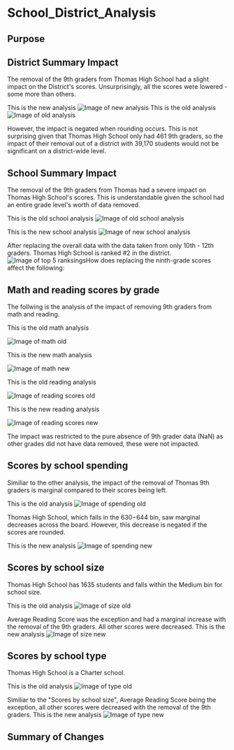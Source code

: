 # School_District_Analysis
## Purpose

## District Summary Impact
The removal of the 9th graders from Thomas High School had a slight impact on the District's scores.  Unsurprisingly, all the scores were lowered - some more than others.

This is the new analysis
![Image of new analysis](https://github.com/smulhern03-bootcamp/School_District_Analysis/blob/master/Distict%20Summary%20New.PNG)
This is the old analysis
![Image of old analysis](https://github.com/smulhern03-bootcamp/School_District_Analysis/blob/master/District%20Summary%20Old.PNG)

However, the impact is negated when rounding occurs.  This is not surprising given that Thomas High School only had 461 9th graders, so the impact of their removal out of a district with 39,170 students would not be significant on a district-wide level.

## School Summary Impact
The removal of the 9th graders from Thomas had a severe impact on Thomas High School's scores.  This is understandable given the school had an entire grade level's worth of data removed.

This is the old school analysis
![Image of old school analysis](https://github.com/smulhern03-bootcamp/School_District_Analysis/blob/master/Thomas%20High%20School%20old.PNG)

This is the new school analysis
![Image of new school analysis](https://github.com/smulhern03-bootcamp/School_District_Analysis/blob/master/Thomas%20High%20School%20new.PNG)

After replacing the overall data with the data taken from only 10th - 12th graders.  Thomas High School is ranked #2 in the district.
![Image of top 5 ranksings](https://github.com/smulhern03-bootcamp/School_District_Analysis/blob/master/Top%205.PNG)How does replacing the ninth-grade scores affect the following:

## Math and reading scores by grade
The follwing is the analysis of the impact of removing 9th graders from math and reading.

This is the old math analysis

![Image of math old](https://github.com/smulhern03-bootcamp/School_District_Analysis/blob/master/math%20scores%20by%20grade_old.PNG)

This is the new math analysis

![Image of math new](https://github.com/smulhern03-bootcamp/School_District_Analysis/blob/master/math%20scores%20by%20grade_new.PNG)

This is the old reading analysis

![Image of reading scores old](https://github.com/smulhern03-bootcamp/School_District_Analysis/blob/master/reading%20scores%20by%20grade_old.PNG)

This is the new reading analysis

![Image of reading scores new](https://github.com/smulhern03-bootcamp/School_District_Analysis/blob/master/reading%20scores%20by%20grade_.new.PNG)

The impact was restricted to the pure absence of 9th grader data (NaN) as other grades did not have data removed, these were not impacted.

## Scores by school spending
Similiar to the other analysis, the impact of the removal of Thomas 9th graders is marginal compared to their scores being left.

This is the old analysis
![Image of spending old](https://github.com/smulhern03-bootcamp/School_District_Analysis/blob/master/spending_old.PNG)

Thomas High School, which falls in the $630-$644 bin, saw marginal decreases across the board.  However, this decrease is negated if the scores are rounded.

This is the new analysis
![Image of spending new](https://github.com/smulhern03-bootcamp/School_District_Analysis/blob/master/Spending_new.PNG)

## Scores by school size
Thomas High School has 1635 students and falls within the Medium bin for school size.

This is the old analysis
![Image of size old](https://github.com/smulhern03-bootcamp/School_District_Analysis/blob/master/Size_old.PNG)

Average Reading Score was the exception and had a marginal increase with the removal of the 9th graders.  All other scores were decreased.
This is the new analysis
![Image of size new](https://github.com/smulhern03-bootcamp/School_District_Analysis/blob/master/Size_new.PNG)

## Scores by school type
Thomas High School is a Charter school.

This is the old analysis
![Image of type old](https://github.com/smulhern03-bootcamp/School_District_Analysis/blob/master/type_old.PNG)

Similiar to the "Scores by school size", Average Reading Score being the exception, all other scores were decreased with the removal of the 9th graders.
This is the new analysis
![Image of type new](https://github.com/smulhern03-bootcamp/School_District_Analysis/blob/master/type_new.PNG)

## Summary of Changes

